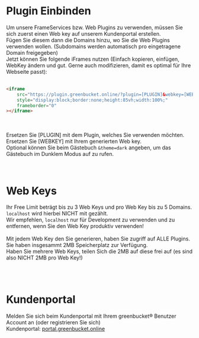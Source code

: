 # Plugin Einbinden

Um unsere FrameServices bzw. Web Plugins zu verwenden, müssen Sie sich zuerst einen Web key auf unserem Kundenportal erstellen.<br>
Fügen Sie diesem dann die Domains hinzu, wo Sie die Web Plugins verwenden wollen. (Subdomains werden automatisch pro eingetragene Domain freigegeben)<br>
Jetzt können Sie folgende iFrames nutzen (Einfach kopieren, einfügen, WebKey ändern und gut. Gerne auch modifizieren, damit es optimal für Ihre Webseite passt):<br><br>
```html
<iframe 
    src="https://plugin.greenbucket.online/?plugin=[PLUGIN]&webkey=[WEBKEY]" 
    style="display:block;border:none;height:85vh;width:100%;" 
    frameborder="0"
></iframe>
```
<br><br>
Ersetzen Sie [PLUGIN] mit dem Plugin, welches Sie verwenden möchten.<br>
Ersetzen Sie [WEBKEY] mit Ihrem generierten Web key.<br>
Optional können Sie beim Gästebuch ```&theme=dark``` angeben, um das Gästebuch im Dunklem Modus auf zu rufen.<br>
<br><br>

# Web Keys

Ihr Free Limit beträgt bis zu 3 Web Keys und pro Web Key bis zu 5 Domains. `localhost` wird hierbei NICHT mit gezählt.<br>
Wir empfehlen, `localhost` nur für Development zu verwenden und zu entfernen, wenn Sie den Web Key produktiv verwenden!
<br><br>
Mit jedem Web Key den Sie generieren, haben Sie zugriff auf ALLE Plugins. Sie haben insgesammt 2MB Speicherplatz zur Verfügung.<br>
Haben Sie mehrere Web Keys, teilen Sich die 2MB auf diese frei auf (es sind also NICHT 2MB pro Web Key!)

<br><br>

# Kundenportal

Melden Sie sich beim Kundenportal mit Ihrem greenbucket&reg; Benutzer Account an (oder registrieren Sie sich)<br>
Kundenportal: <a href="https://portal.greenbucket.online">portal.greenbucket.online</a>
